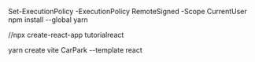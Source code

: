 Set-ExecutionPolicy -ExecutionPolicy RemoteSigned -Scope CurrentUser
npm install --global yarn

//npx create-react-app tutorialreact

yarn create vite CarPark --template react